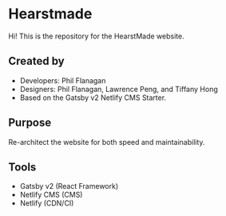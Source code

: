 # Hearstmade

Hi! This is the repository for the HearstMade website.

## Created by

-   Developers: Phil Flanagan
-   Designers: Phil Flanagan, Lawrence Peng, and Tiffany Hong
-   Based on the Gatsby v2 Netlify CMS Starter.

## Purpose

Re-architect the website for both speed and maintainability.

## Tools

-   Gatsby v2 (React Framework)
-   Netlify CMS (CMS)
-   Netlify (CDN/CI)
